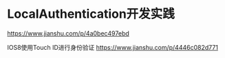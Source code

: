 # LocalAuthentication开发实践
https://www.jianshu.com/p/4a0bec497ebd


IOS8使用Touch ID进行身份验证
https://www.jianshu.com/p/4446c082d771